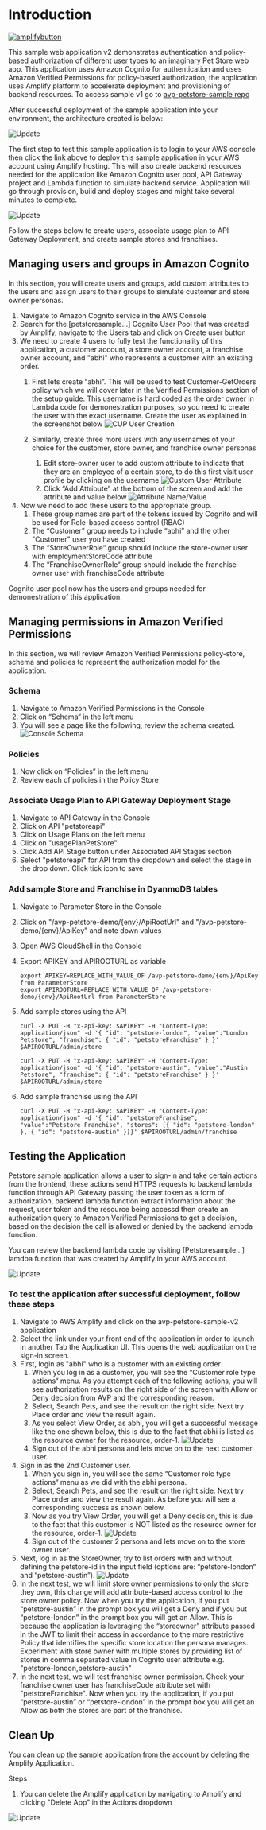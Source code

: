 # Introduction

[![amplifybutton](https://oneclick.amplifyapp.com/button.svg)](https://console.aws.amazon.com/amplify/home#/deploy?repo=https://github.com/kpx-dev/avp-summit-workshop)

This sample web application v2 demonstrates authentication and policy-based authorization of different user types to an imaginary Pet Store web app. This application uses Amazon Cognito for authentication and uses Amazon Verified Permissions for policy-based authorization, the application uses Amplify platform to accelerate deployment and provisioning of backend resources. To access sample v1 go to [avp-petstore-sample repo](https://github.com/aws-samples/avp-petstore-sample)

After successful deployment of the sample application into your environment, the architecture created is below:

![Update](static/PetStore-RefArch-v2.png)

The first step to test this sample application is to login to your AWS console then click the link above to deploy this sample application in your AWS account using Amplify hosting. This will also create backend resources needed for the application like Amazon Cognito user pool, API Gateway project and Lambda function to simulate backend service. Application will go through provision, build and deploy stages and might take several minutes to complete.

![Update](static/PetStore-deploy.gif)

Follow the steps below to create users, associate usage plan to API Gateway Deployment, and create sample stores and franchises.

## Managing users and groups in Amazon Cognito

In this section, you will create users and groups, add custom attributes to the users and assign users to their groups to simulate customer and store owner personas.

1. Navigate to Amazon Cognito service in the AWS Console
2. Search for the [petstoresample...] Cognito User Pool that was created by Amplify, navigate to the Users tab and click on Create user button
3. We need to create 4 users to fully test the functionality of this application, a customer account, a store owner account, a franchise owner account, and "abhi" who represents a customer with an existing order.
    1. First lets create “abhi”. This will be used to test Customer-GetOrders policy which we will cover later in the Verified Permissions section of the setup guide. This username is hard coded as the order owner in Lambda code for demonestration purposes, so you need to create the user with the exact username.
    Create the user as explained in the screenshot below
    ![CUP User Creation](static/PetStore-02.png)
  
    2. Similarly, create three more users with any usernames of your choice for the customer, store owner, and franchise owner personas
        1. Edit store-owner user to add custom attribute to indicate that they are an employee of a certain store, to do this first visit user profile by clicking on the username
        ![Custom User Attribute](static/PetStore-03.png)
        2. Click “Add Attribute” at the bottom of the screen and add the attribute and value below
        ![Attribute Name/Value](static/PetStore-04.png)
4. Now we need to add these users to the appropriate group.
    1. These group names are part of the tokens issued by Cognito and will be used for Role-based access control (RBAC)
    2. The “Customer” group needs to include “abhi” and the other "Customer" user you have created
    3. The “StoreOwnerRole“ group should include the store-owner user with employmentStoreCode attribute
    4. The “FranchiseOwnerRole“ group should include the franchise-owner user with franchiseCode attribute

Cognito user pool now has the users and groups needed for demonestration of this application.

## Managing permissions in Amazon Verified Permissions

In this section, we will review Amazon Verified Permissions policy-store, schema and policies to represent the authorization model for the application.

### Schema

1. Navigate to Amazon Verified Permissions in the Console
2. Click on “Schema“ in the left menu
3. You will see a page like the following, review the schema created.
![Console Schema](static/PetStore-06.png)

### Policies

1. Now click on “Policies” in the left menu
2. Review each of policies in the Policy Store

### Associate Usage Plan to API Gateway Deployment Stage

1. Navigate to API Gateway in the Console
2. Click on API "petstoreapi"
3. Click on Usage Plans on the left menu
4. Click on "usagePlanPetStore"
5. Click Add API Stage button under Associated API Stages section
6. Select "petstoreapi" for API from the dropdown and select the stage in the drop down. Click tick icon to save

### Add sample Store and Franchise in DyanmoDB tables

1. Navigate to Parameter Store in the Console
2. Click on "/avp-petstore-demo/{env}/ApiRootUrl" and "/avp-petstore-demo/{env}/ApiKey" and note down values
3. Open AWS CloudShell in the Console
4. Export APIKEY and APIROOTURL as variable

    ```
    export APIKEY=REPLACE_WITH_VALUE_OF /avp-petstore-demo/{env}/ApiKey from ParameterStore
    export APIROOTURL=REPLACE_WITH_VALUE_OF /avp-petstore-demo/{env}/ApiRootUrl from ParameterStore
    ```

5. Add sample stores using the API

   ```
   curl -X PUT -H "x-api-key: $APIKEY" -H "Content-Type: application/json" -d '{ "id": "petstore-london", "value":"London Petstore", "franchise": { "id": "petstoreFranchise" } }' $APIROOTURL/admin/store

   curl -X PUT -H "x-api-key: $APIKEY" -H "Content-Type: application/json" -d '{ "id": "petstore-austin", "value":"Austin Petstore", "franchise": { "id": "petstoreFranchise" } }' $APIROOTURL/admin/store
   ```

6. Add sample franchise using the API

   ```
   curl -X PUT -H "x-api-key: $APIKEY" -H "Content-Type: application/json" -d '{ "id": "petstoreFranchise", "value":"Petstore Franchise", "stores": [{ "id": "petstore-london" }, { "id": "petstore-austin" }]}' $APIROOTURL/admin/franchise
   ```

## Testing the Application

Petstore sample application allows a user to sign-in and take certain actions from the frontend, these actions send HTTPS requests to backend lambda function through API Gateway passing the user token as a form of authorization, backend lambda function extract information about the request, user token and the resource being accessd then create an authorization query to Amazon Verified Permissions to get a decision, based on the decision the call is allowed or denied by the backend lambda function.

You can review the backend lambda code by visiting [Petstoresample...] lamdba function that was created by Amplify in your AWS account.

![Update](static/PetStore-test.gif)

### To test the application after successful deployment, follow these steps

1. Navigate to AWS Amplify and click on the avp-petstore-sample-v2 application
2. Select the link under your front end of the application in order to launch in another Tab the Application UI. This opens the web application on the sign-in screen.
3. First, login as "abhi" who is a customer with an existing order
    1. When you log in as a customer, you will see the “Customer role type actions“ menu. As you attempt each of the following actions, you will see authorization results on the right side of the screen with Allow or Deny decision from AVP and the corresponding reason.
    2. Select, Search Pets, and see the result on the right side. Next try Place order and view the result again.
    3. As you select View Order, as abhi, you will get a successful message like the one shown below, this is due to the fact that abhi is listed as the resource owner for the resource, order-1.
    ![Update](static/PetStore-12.png)
    4. Sign out of the abhi persona and lets move on to the next customer user.
4. Sign in as the 2nd Customer user.
    1. When you sign in, you will see the same “Customer role type actions“ menu as we did with the abhi persona.
    2. Select, Search Pets, and see the result on the right side. Next try Place order and view the result again. As before you will see a corresponding success as shown below.
    3. Now as you try View Order, you will get a Deny decision, this is due to the fact that this customer is NOT listed as the resource owner for the resource, order-1.
    ![Update](static/PetStore-14.png)
    4. Sign out of the customer 2 persona and lets move on to the store owner user.
5. Next, log in as the StoreOwner, try to list orders with and without defining the petstore-id in the input field (options are: “petstore-london“ and “petstore-austin”).
    ![Update](static/PetStore-15.png)
6. In the next test, we will limit store owner permissions to only the store they own, this change will add attribute-based access control to the store owner policy. Now when you try the application, if you put “petstore-austin” in the prompt box you will get a Deny and if you put “petstore-london” in the prompt box you will get an Allow. This is because the application is leveraging the “storeowner” attribute passed in the JWT to limit their access in accordance to the more restrictive Policy that identifies the specific store location the persona manages. Experiment with store owner with multiple stores by providing list of stores in comma separated value in Cognito user attribute e.g. "petstore-london,petstore-austin"
7. In the next test, we will test franchise owner permission. Check your franchise owner user has franchiseCode attribute set with "petstoreFranchise". Now when you try the application, if you put “petstore-austin” or “petstore-london” in the prompt box you will get an Allow as both the stores are part of the franchise.

## Clean Up

You can clean up the sample application from the account by deleting the Amplify Application.

Steps

1. You can delete the Amplify application by navigating to Amplify and clicking "Delete App" in the Actions dropdown

![Update](static/delete%20Amplify%20App.JPG)
